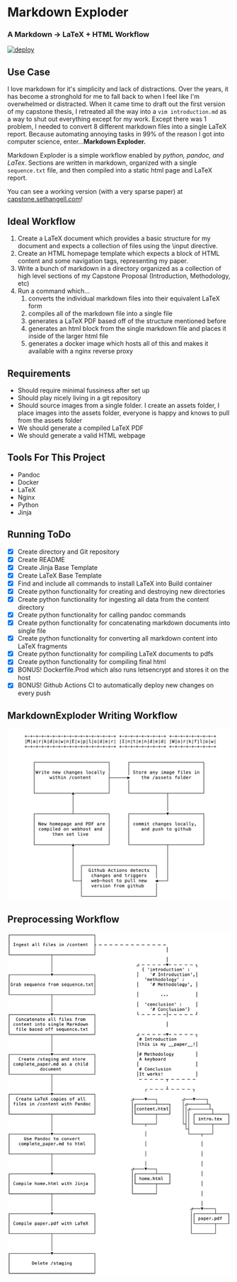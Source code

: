 # Markdown Exploder
### A Markdown → LaTeX + HTML Workflow

[![deploy](https://github.com/SethAngell/MarkdownExploder/actions/workflows/deploy.yml/badge.svg)](https://github.com/UNCWMixedReality/VASCTeacherPortal/actions/workflows/deploy.yml)


## Use Case

I love markdown for it's simplicity and lack of distractions. Over the years, it has become a stronghold for me to fall back to when I feel like I'm overwhelmed or distracted. When it came time to draft out the first version of my capstone thesis, I retreated all the way into a `vim introduction.md` as a way to shut out everything except for my work. Except there was 1 problem, I needed to convert 8 different markdown files into a single LaTeX report. Because automating annoying tasks in 99% of the reason I got into computer science, enter...__Markdown Exploder.__

Markdown Exploder is a simple workflow enabled by _python, pandoc, and LaTex_. Sections are written in markdown, organized with a single `sequence.txt` file, and then compiled into a static html page and LaTeX report.

You can see a working version (with a very sparse paper) at [capstone.sethangell.com](capstone.sethangell.com)!

## Ideal Workflow

1. Create a LaTeX document which provides a basic structure for my document and expects a collection of files using the \input directive.
2. Create an HTML homepage template which expects a block of HTML content and some navigation tags, representing my paper.
3. Write a bunch of markdown in a directory organized as a collection of high level sections of my Capstone Proposal (Introduction, Methodology, etc)
4. Run a command which…
   1. converts the individual markdown files into their equivalent LaTeX form
   2. compiles all of the markdown file into a single file
   3. generates a LaTeX PDF based off of the structure mentioned before
   4. generates an html block from the single markdown file and places it inside of the larger html file
   5. generates a docker image which hosts all of this and makes it available with a nginx reverse proxy

## Requirements

- Should require minimal fussiness after set up
- Should play nicely living in a git repository
- Should source images from a single folder. I create an assets folder, I place images into the assets folder, everyone is happy and knows to pull from the assets folder
- We should generate a compiled LaTeX PDF
- We should generate a valid HTML webpage

## Tools For This Project

- Pandoc
- Docker
- LaTeX
- Nginx
- Python
- Jinja

## Running ToDo

- [x] Create directory and Git repository
- [x] Create README
- [x] Create Jinja Base Template
- [x] Create LaTeX Base Template
- [x] Find and include all commands to install LaTeX into Build container
- [x] Create python functionality for creating and destroying new directories
- [x] Create python functionality for ingesting all data from the content directory
- [x] Create python functionality for calling pandoc commands
- [x] Create python functionality for concatenating markdown documents into single file
- [x] Create python functionality for converting all markdown content into LaTeX fragments
- [x] Create python functionality for compiling LaTeX documents to pdfs
- [x] Create python functionality for compiling final html
- [x] BONUS! Dockerfile.Prod which also runs letsencrypt and stores it on the host 
- [x] BONUS! Github Actions CI to automatically deploy new changes on every push

## MarkdownExploder Writing Workflow
![A state diagram of the intended writing workflow utilizing Markdown Exploder](/app/assets/MarkdownExploderWorkflow.png)

## Preprocessing Workflow
![A basic state diagram](/app/assets/PythonPreprocessingPipeline.png)



